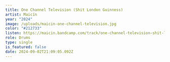 ```yaml
---
title: One Channel Television (Shit London Guinness)
artist: Maicín
year: "2024"
image: /uploads/maicin-one-channel-television.jpg
color: "#212733"
listen: https://maicin.bandcamp.com/track/one-channel-television-shit-london-guinness
role: Drums
type: single
is_featured: false
date: 2024-09-02T21:09:05.092Z
---
```

